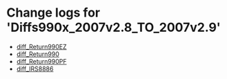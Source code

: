 # Change logs for 'Diffs990x_2007v2.8_TO_2007v2.9'

* [diff_Return990EZ](diff_Return990EZ.xsd.html)
* [diff_Return990](diff_Return990.xsd.html)
* [diff_Return990PF](diff_Return990PF.xsd.html)
* [diff_IRS8886](diff_IRS8886.xsd.html)
